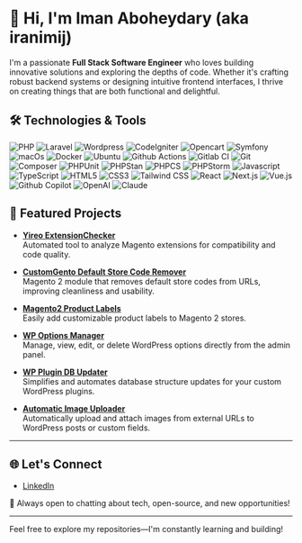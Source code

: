 # 👋 Hi, I'm Iman Aboheydary (aka iranimij)

I'm a passionate **Full Stack Software Engineer** who loves building innovative solutions and exploring the depths of code. Whether it's crafting robust backend systems or designing intuitive frontend interfaces, I thrive on creating things that are both functional and delightful.

## 🛠️ Technologies & Tools

![PHP](https://img.shields.io/badge/-PHP-333?style=flat&logo=php)
![Laravel](https://img.shields.io/badge/-Laravel-333?style=flat&logo=laravel)
![Wordpress](https://img.shields.io/badge/-Wordpress-333?style=flat&logo=wordpress)
![CodeIgniter](https://img.shields.io/badge/-CodeIgniter-333?style=flat&logo=codeIgniter)
![Opencart](https://img.shields.io/badge/-Opencart-333?style=flat&logo=opencart)
![Symfony](https://img.shields.io/badge/-Symfony-333?style=flat&logo=symfony)
![macOs](https://img.shields.io/badge/-MacOS-333?style=flat&logo=macOS)
![Docker](https://img.shields.io/badge/-Docker-333?style=flat&logo=docker)
![Ubuntu](https://img.shields.io/badge/-Ubuntu-333?style=flat&logo=ubuntu)
![Github Actions](https://img.shields.io/badge/-Github%20Actions-333?style=flat&logo=githubactions)
![Gitlab CI](https://img.shields.io/badge/-Gitlab%20CI-333?style=flat&logo=gitlab)
![Git](https://img.shields.io/badge/-Git-333333?style=flat&logo=git)
![Composer](https://img.shields.io/badge/-Composer-333333?style=flat&logo=composer)
![PHPUnit](https://img.shields.io/badge/-PHPUnit-333333?style=flat&logo=phpunit)
![PHPStan](https://img.shields.io/badge/-PHPStan-333333?style=flat&logo=phpstan)
![PHPCS](https://img.shields.io/badge/-PHPCS-333333?style=flat&logo=phpcs)
![PHPStorm](https://img.shields.io/badge/-PHPStorm-333?style=flat&logo=phpstorm)
![Javascript](https://img.shields.io/badge/-JavaScript-333?style=flat&logo=javascript)
![TypeScript](https://img.shields.io/badge/-TypeScript-333?style=flat&logo=typescript)
![HTML5](https://img.shields.io/badge/-HTML5-333?style=flat&logo=html5)
![CSS3](https://img.shields.io/badge/-CSS3-333?style=flat&logo=css3)
![Tailwind CSS](https://img.shields.io/badge/-Tailwind%20CSS-333?style=flat&logo=tailwindcss)
![React](https://img.shields.io/badge/-React-333?style=flat&logo=react)
![Next.js](https://img.shields.io/badge/-Next.js-333?style=flat&logo=nextdotjs)
![Vue.js](https://img.shields.io/badge/-Vue.js-333?style=flat&logo=vuedotjs)
![Github Copilot](https://img.shields.io/badge/-Github%20Copilot-333?style=flat&logo=githubcopilot)
![OpenAI](https://img.shields.io/badge/-OpenAI-333?style=flat&logo=openai)
![Claude](https://img.shields.io/badge/-Claude-333?style=flat&logo=claude)

## 🚀 Featured Projects

- **[Yireo ExtensionChecker](https://github.com/yireo/Yireo_ExtensionChecker)**  
  Automated tool to analyze Magento extensions for compatibility and code quality.

- **[CustomGento Default Store Code Remover](https://github.com/customgento/module-defaultstorecode-remover)**  
  Magento 2 module that removes default store codes from URLs, improving cleanliness and usability.

- **[Magento2 Product Labels](https://github.com/iranimij/magento2-product-labels)**  
  Easily add customizable product labels to Magento 2 stores.

- **[WP Options Manager](https://github.com/iranimij/wp-options-manager)**  
  Manage, view, edit, or delete WordPress options directly from the admin panel.

- **[WP Plugin DB Updater](https://github.com/iranimij/wp-plugin-db-updater)**  
  Simplifies and automates database structure updates for your custom WordPress plugins.

- **[Automatic Image Uploader](https://github.com/iranimij/automatic-image-uploader)**  
  Automatically upload and attach images from external URLs to WordPress posts or custom fields.

---

## 🌐 Let's Connect

- [LinkedIn](https://www.linkedin.com/in/iranimij/)

💬 Always open to chatting about tech, open-source, and new opportunities!

---

Feel free to explore my repositories—I'm constantly learning and building!
